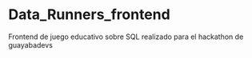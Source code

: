 # Data_Runners_frontend
Frontend de juego educativo sobre SQL realizado para el hackathon de guayabadevs
